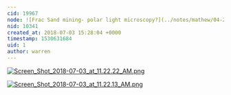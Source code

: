 ```yaml
---
cid: 19967
node: ![Frac Sand mining- polar light microscopy?](../notes/mathew/04-22-2014/frac-sand-mining)
nid: 10341
created_at: 2018-07-03 15:28:04 +0000
timestamp: 1530631684
uid: 1
author: warren
---
```


[![Screen_Shot_2018-07-03_at_11.22.22_AM.png](/i/25392)](/i/25392)

[![Screen_Shot_2018-07-03_at_11.22.13_AM.png](/i/25393)](/i/25393)

